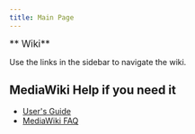 ```yaml
---
title: Main Page
---
```


<big>** Wiki**</big>

Use the links in the sidebar to navigate the wiki.

MediaWiki Help if you need it
-----------------------------

-   [User's
    Guide](http://meta.wikipedia.org/wiki/MediaWiki_User%27s_Guide)
-   [MediaWiki FAQ](http://www.mediawiki.org/wiki/Help:FAQ)


